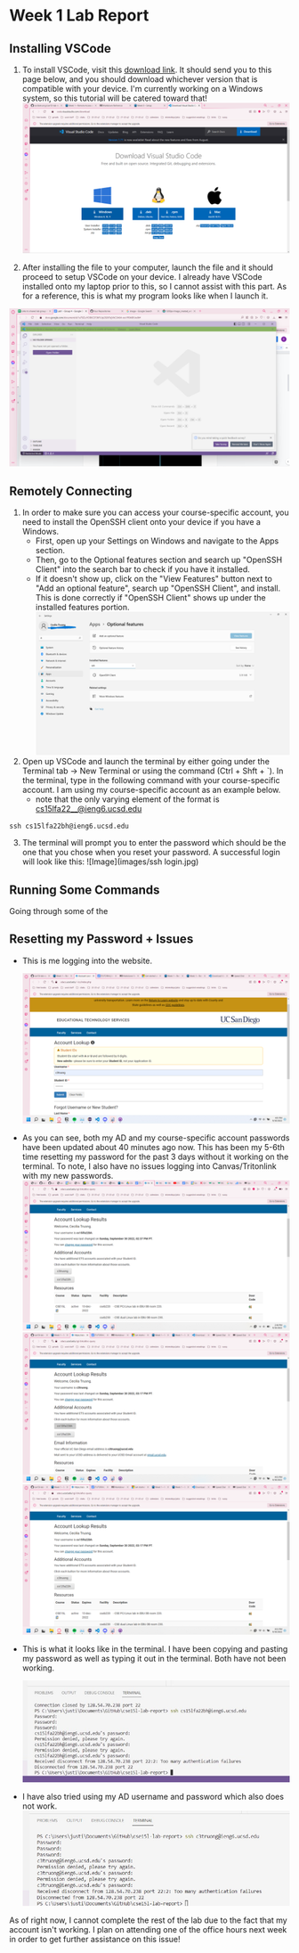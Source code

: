 # Week 1 Lab Report
## Installing VSCode
1. To install VSCode, visit this [download link](https://code.visualstudio.com/download). It should send you to this page below, and you should download whichever version that is compatible with your device. I'm currently working on a Windows system, so this tutorial will be catered toward that!
![Image](https://github.com/ceciliatruong/cse15l-lab-report/blob/main/vscode%20download%20page.png?raw=true)

2. After installing the file to your computer, launch the file and it should proceed to setup VSCode on your device. I already have VSCode installed onto my laptop prior to this, so I cannot assist with this part. As for a reference, this is what my program looks like when I launch it.

![Image](https://github.com/ceciliatruong/cse15l-lab-report/blob/main/my%20vscode%20home%20page.png?raw=true)
## Remotely Connecting
1. In order to make sure you can access your course-specific account, you need to install the OpenSSH client onto your device if you have a Windows.
    * First, open up your Settings on Windows and navigate to the Apps section.
    * Then, go to the Optional features section and search up "OpenSSH Client" into the search bar to check if you have it installed. 
    * If it doesn't show up, click on the "View Features" button next to "Add an optional feature", search up "OpenSSH Client", and install. This is done correctly if "OpenSSH Client" shows up under the installed features portion.
    ![Image](https://github.com/ceciliatruong/cse15l-lab-report/blob/main/openssh.png?raw=true)
2. Open up VSCode and launch the terminal by either going under the Terminal tab -> New Terminal or using the command (Ctrl + Shft + `). In the terminal, type in the following command with your course-specific account. I am using my course-specific account as an example below.
    * note that the only varying element of the format is cs15lfa22__@ieng6.ucsd.edu
```
ssh cs15lfa22bh@ieng6.ucsd.edu
```
3. The terminal will prompt you to enter the password which should be the one that you chose when you reset your password. A successful login will look like this:
![Image](images/ssh login.jpg)

## Running Some Commands
Going through some of the 



## Resetting my Password + Issues
* This is me logging into the website.

    ![Image](https://github.com/ceciliatruong/cse15l-lab-report/blob/main/logging%20in.png?raw=true)

* As you can see, both my AD and my course-specific account passwords have been updated about 40 minutes ago now. This has been my 5-6th time resetting my password for the past 3 days without it working on the terminal. To note, I also have no issues logging into Canvas/Tritonlink with my new passwords.
        ![Image](https://github.com/ceciliatruong/cse15l-lab-report/blob/main/changing%20it%20again.png?raw=true)
        ![Image](https://github.com/ceciliatruong/cse15l-lab-report/blob/main/last%20changed%2040%20mins%20ago.png?raw=true)
        ![Image](https://github.com/ceciliatruong/cse15l-lab-report/blob/main/course%20specific%20says%20the%20same.png?raw=true)

* This is what it looks like in the terminal. I have been copying and pasting my password as well as typing it out in the terminal. Both have not been working.

    ![Image](https://github.com/ceciliatruong/cse15l-lab-report/blob/main/attempting%20in%20terminal.jpg?raw=true)

* I have also tried using my AD username and password which also does not work. 
    ![Image](https://github.com/ceciliatruong/cse15l-lab-report/blob/main/trying%20w%20ad.jpg?raw=true)

As of right now, I cannot complete the rest of the lab due to the fact that my account isn't working. I plan on attending one of the office hours next week in order to get further assistance on this issue!